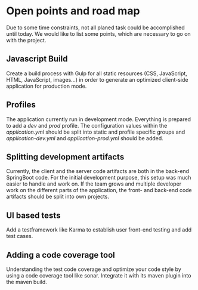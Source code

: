 # Open points and road map

Due to some time constraints, not all planed task could be accomplished until today. We would like to list some points, which are necessary to go on with the project.

## Javascript Build

Create a build process with Gulp for all static resources (CSS, JavaScript, HTML, JavaScript, images...) in order to generate an optimized client-side application for production mode.

## Profiles

The application currently run in development mode. Everything is prepared to add a *dev* and *prod* profile. The configuration values within the *application.yml* should be split into static and profile specific groups and *application-dev.yml* and *application-prod.yml* should be added.

## Splitting development artifacts

Currently, the client and the server code artifacts are both in the back-end SpringBoot code. For the initial development purpose, this setup was much easier to handle and work on. If the team grows and multiple developer work on the different parts of the application, the front- and back-end code artifacts should be split into own projects. 

## UI based tests

Add a testframework like Karma to establish user front-end testing and add test cases.

## Adding a code coverage tool

Understanding the test code coverage and optimize your code style by using a code coverage tool like sonar. Integrate it with its maven plugin into the maven build.